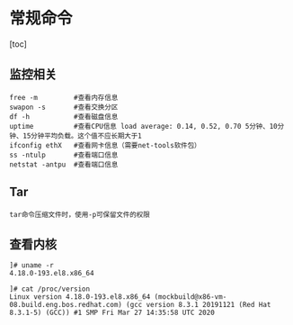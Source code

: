 # 常规命令

[toc]

## 监控相关

```shell
free -m 		#查看内存信息
swapon -s		#查看交换分区
df -h			#查看磁盘信息
uptime			#查看CPU信息 load average: 0.14, 0.52, 0.70 5分钟、10分钟、15分钟平均负载。这个值不应长期大于1
ifconfig ethX	#查看网卡信息（需要net-tools软件包）
ss -ntulp		#查看端口信息
netstat -antpu	#查看端口信息

```

## Tar

```shell
tar命令压缩文件时，使用-p可保留文件的权限
```

## 查看内核

```shell
]# uname -r
4.18.0-193.el8.x86_64

]# cat /proc/version 
Linux version 4.18.0-193.el8.x86_64 (mockbuild@x86-vm-08.build.eng.bos.redhat.com) (gcc version 8.3.1 20191121 (Red Hat 8.3.1-5) (GCC)) #1 SMP Fri Mar 27 14:35:58 UTC 2020
```

